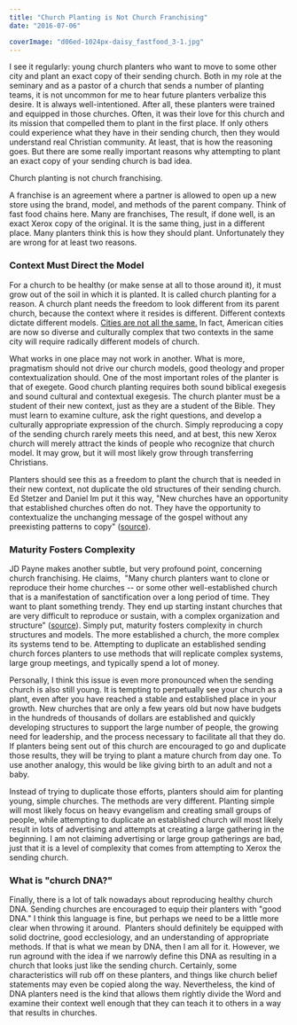 ```yaml
---
title: "Church Planting is Not Church Franchising"
date: "2016-07-06"

coverImage: "d06ed-1024px-daisy_fastfood_3-1.jpg"
---
```


I see it regularly: young church planters who want to move to some other city and plant an exact copy of their sending church. Both in my role at the seminary and as a pastor of a church that sends a number of planting teams, it is not uncommon for me to hear future planters verbalize this desire. It is always well-intentioned. After all, these planters were trained and equipped in those churches. Often, it was their love for this church and its mission that compelled them to plant in the first place. If only others could experience what they have in their sending church, then they would understand real Christian community. At least, that is how the reasoning goes. But there are some really important reasons why attempting to plant an exact copy of your sending church is bad idea.

Church planting is not church franchising.

A franchise is an agreement where a partner is allowed to open up a new store using the brand, model, and methods of the parent company. Think of fast food chains here. Many are franchises, The result, if done well, is an exact Xerox copy of the original. It is the same thing, just in a different place. Many planters think this is how they should plant. Unfortunately they are wrong for at least two reasons.

### Context Must Direct the Model

For a church to be healthy (or make sense at all to those around it), it must grow out of the soil in which it is planted. It is called church planting for a reason. A church plant needs the freedom to look different from its parent church, because the context where it resides is different. Different contexts dictate different models. [Cities are not all the same.](http://blog.keelancook.com/2016/02/why-no-single-church-can-reach-a-city.html) In fact, American cities are now so diverse and culturally complex that two contexts in the same city will require radically different models of church.

What works in one place may not work in another. What is more, pragmatism should not drive our church models, good theology and proper contextualization should. One of the most important roles of the planter is that of exegete. Good church planting requires both sound biblical exegesis and sound cultural and contextual exegesis. The church planter must be a student of their new context, just as they are a student of the Bible. They must learn to examine culture, ask the right questions, and develop a culturally appropriate expression of the church. Simply reproducing a copy of the sending church rarely meets this need, and at best, this new Xerox church will merely attract the kinds of people who recognize that church model. It may grow, but it will most likely grow through transferring Christians.

Planters should see this as a freedom to plant the church that is needed in their new context, not duplicate the old structures of their sending church. Ed Stetzer and Daniel Im put it this way, "New churches have an opportunity that established churches often do not. They have the opportunity to contextualize the unchanging message of the gospel without any preexisting patterns to copy" ([source](https://www.amazon.com/Planting-Missional-Churches-Starting-Multiply-ebook/dp/B01DTPZNL8/ref=pd_sim_351_5?ie=UTF8&dpID=4177lq3AFnL&dpSrc=sims&preST=_OU01_AC_UL160_SR109%2C160_&psc=1&refRID=BYP02YTEWC212KDPSG03#nav-subnav)).

### Maturity Fosters Complexity

JD Payne makes another subtle, but very profound point, concerning church franchising. He claims,  "Many church planters want to clone or reproduce their home churches -- or some other well-established church that is a manifestation of sanctification over a long period of time. They want to plant something trendy. They end up starting instant churches that are very difficult to reproduce or sustain, with a complex organization and structure" ([source](https://www.amazon.com/Apostolic-Church-Planting-Birthing-Believers-ebook/dp/B017T4FBDU/ref=sr_1_1?s=digital-text&ie=UTF8&qid=1467817774&sr=1-1&keywords=apostolic+church+planting#nav-subnav)). Simply put, maturity fosters complexity in church structures and models. The more established a church, the more complex its systems tend to be. Attempting to duplicate an established sending church forces planters to use methods that will replicate complex systems, large group meetings, and typically spend a lot of money.

Personally, I think this issue is even more pronounced when the sending church is also still young. It is tempting to perpetually see your church as a plant, even after you have reached a stable and established place in your growth. New churches that are only a few years old but now have budgets in the hundreds of thousands of dollars are established and quickly developing structures to support the large number of people, the growing need for leadership, and the process necessary to facilitate all that they do. If planters being sent out of this church are encouraged to go and duplicate those results, they will be trying to plant a mature church from day one. To use another analogy, this would be like giving birth to an adult and not a baby.

Instead of trying to duplicate those efforts, planters should aim for planting young, simple churches. The methods are very different. Planting simple will most likely focus on heavy evangelism and creating small groups of people, while attempting to duplicate an established church will most likely result in lots of advertising and attempts at creating a large gathering in the beginning. I am not claiming advertising or large group gatherings are bad, just that it is a level of complexity that comes from attempting to Xerox the sending church.

### What is "church DNA?"

Finally, there is a lot of talk nowadays about reproducing healthy church DNA. Sending churches are encouraged to equip their planters with "good DNA." I think this language is fine, but perhaps we need to be a little more clear when throwing it around.  Planters should definitely be equipped with solid doctrine, good ecclesiology, and an understanding of appropriate methods. If that is what we mean by DNA, then I am all for it. However, we run aground with the idea if we narrowly define this DNA as resulting in a church that looks just like the sending church. Certainly, some characteristics will rub off on these planters, and things like church belief statements may even be copied along the way. Nevertheless, the kind of DNA planters need is the kind that allows them rightly divide the Word and examine their context well enough that they can teach it to others in a way that results in churches.
